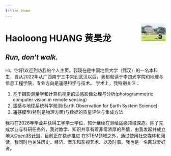 ```yaml
---
title: Home
---
```


[<img src="https://github.com/geohaolg/geohaolg.github.io/blob/main/assets/picture/haolongwhu.png" style="max-width:15%;min-width:40px;float:right;" alt="Github repo" />](https://github.com/geohaolg/geohaolg.github.io)

# Haoloong HUANG 黄昊龙

## _Run, don't walk._

Hi，你好!欢迎到访我的个人主页。我现在是中国地质大学（武汉）的一名本科生，自从2022年从广西南宁三中来到武汉以后，我都就读于李四光学院和地理与信息工程学院，专业方向是遥感科学与技术。
学术上，我特别关注：
1. 基于摄影测量学和计算机视觉的遥感影像处理与分析(photogrammetric computer vision in remote sensing)
2. 遥感与地球系统科学观测(Earth Observation for Earth System Science)
3. 遥感模型(特别是物理方面)与数据的质量评估与集成方法

我将在2026年毕业并获得工学学士学位，预计继续在测绘遥感领域深造。除了完成学业与科研任务外，我对教学、知识共享有着非常浓厚的热情，由我发起并成立地大[Open3S计划](https://github.com/geoinformation-wuhan)，目前正在稳步推进
在STEM领域之外，通过使用社交媒体和阅读，我同时也关注历史、经济、音乐和影视艺术、以及时事。我也是一名网球爱好者。


